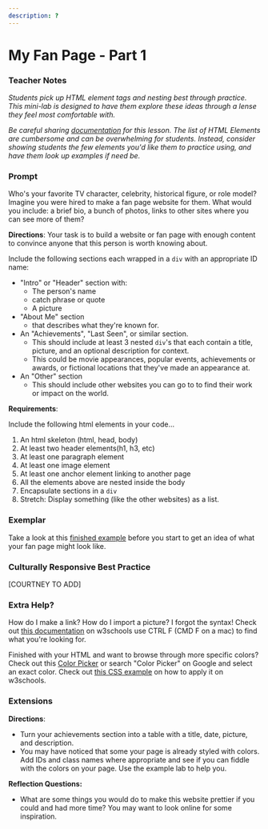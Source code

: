 ```yaml
---
description: ?
---
```


# My Fan Page - Part 1

### Teacher Notes

_Students pick up HTML element tags and nesting best through practice. This mini-lab is designed to have them explore these ideas through a lense they feel most comfortable with._

_Be careful sharing [documentation](https://www.w3schools.com/tags/) for this lesson. The list of HTML Elements are cumbersome and can be overwhelming for students. Instead, consider showing students the few elements you'd like them to practice using, and have them look up examples if need be._

### Prompt

Who's your favorite TV character, celebrity, historical figure, or role model? Imagine you were hired to make a fan page website for them. What would you include: a brief bio, a bunch of photos, links to other sites where you can see more of them?

**Directions**: Your task is to build a website or fan page with enough content to convince anyone that this person is worth knowing about. 

Include the following sections each wrapped in a `div` with an appropriate ID name:

- "Intro" or "Header" section with:
    - The person's name
    - catch phrase or quote
    - A picture
- "About Me" section
    - that describes what they're known for.
- An "Achievements", "Last Seen", or similar section.
    - This should include at least 3 nested `div`'s that each contain a title, picture, and an optional description for context.
    - This could be movie appearances, popular events, achievements or awards, or fictional locations that they've made an appearance at.
- An "Other" section
    - This should include other websites you can go to to find their work or impact on the world.

**Requirements**:

Include the following html elements in your code...

1. An html skeleton (html, head, body)
2. At least two header elements(h1, h3, etc)
3. At least one paragraph element
4. At least one image element
5. At least one anchor element linking to another page
6. All the elements above are nested inside the body
7. Encapsulate sections in a `div`
8. Stretch: Display something (like the other websites) as a list.

### Exemplar

Take a look at this [finished example](./U1LAB1-Exemplar/index.html) before you start to get an idea of what your fan page might look like.

### Culturally Responsive Best Practice

[COURTNEY TO ADD]

### Extra Help?

How do I make a link? How do I import a picture? I forgot the syntax! Check out [this documentation](https://www.w3schools.com/tags/ref_byfunc.asp) on w3schools use CTRL F (CMD F on a mac) to find what you're looking for.

Finished with your HTML and want to browse through more specific colors? Check out this [Color Picker](https://www.google.com/search?q=color+picker&rlz=1C5CHFA_enUS1002US1002&oq=color+picker&aqs=chrome.0.69i59j0i131i433i512l2j0i433i512j0i131i433i512j69i60j69i61j69i60.1520j0j7&sourceid=chrome&ie=UTF-8) or search "Color Picker" on Google and select an exact color. Check out [this CSS example](https://www.w3schools.com/cssref/tryit.asp?filename=trycss_text_background) on how to apply it on w3schools.

### Extensions

**Directions**:

- Turn your achievements section into a table with a title, date, picture, and description.
- You may have noticed that some your page is already styled with colors. Add IDs and class names where appropriate and see if you can fiddle with the colors on your page. Use the example lab to help you.

**Reflection Questions:**

- What are some things you would do to make this website prettier if you could and had more time? You may want to look online for some inspiration.
